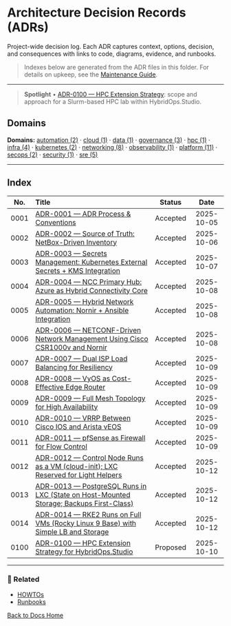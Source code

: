 # Architecture Decision Records (ADRs)

Project-wide decision log. Each ADR captures context, options, decision, and consequences with links to code, diagrams, evidence, and runbooks.

> Indexes below are generated from the ADR files in this folder. For details on upkeep, see the [Maintenance Guide](../maintenance.md#adr-index-generation).

---

> **Spotlight**
> • [ADR-0100 — HPC Extension Strategy](./ADR-0100-HPC-Extension-Strategy-for-HybridOps-Studio.md): scope and approach for a Slurm-based HPC lab within HybridOps.Studio.

## Domains

<!-- ADR:DOMAINS START -->
**Domains:** [automation (2)](./by-domain/automation.md) · [cloud (1)](./by-domain/cloud.md) · [data (1)](./by-domain/data.md) · [governance (3)](./by-domain/governance.md) · [hpc (1)](./by-domain/hpc.md) · [infra (4)](./by-domain/infra.md) · [kubernetes (2)](./by-domain/kubernetes.md) · [networking (8)](./by-domain/networking.md) · [observability (1)](./by-domain/observability.md) · [platform (11)](./by-domain/platform.md) · [secops (2)](./by-domain/secops.md) · [security (1)](./by-domain/security.md) · [sre (5)](./by-domain/sre.md)
<!-- ADR:DOMAINS END -->

---

## Index

<!-- ADR:INDEX START -->
| No. | Title | Status | Date |
|:---:|:------|:------:|:----:|
| 0001 | [ADR-0001 — ADR Process & Conventions](./ADR-0001_adr-process-and-conventions.md) | Accepted | 2025-10-05 |
| 0002 | [ADR-0002 — Source of Truth: NetBox-Driven Inventory](./ADR-0002_source-of-truth_netbox-driven-inventory.md) | Accepted | 2025-10-06 |
| 0003 | [ADR-0003 — Secrets Management: Kubernetes External Secrets + KMS Integration](./ADR-0003_secrets-management_k8s-external-secrets-kms.md) | Accepted | 2025-10-07 |
| 0004 | [ADR-0004 — NCC Primary Hub: Azure as Hybrid Connectivity Core](./ADR-0004_ncc-primary-hub_azure-spoke.md) | Accepted | 2025-10-08 |
| 0005 | [ADR-0005 — Hybrid Network Automation: Nornir + Ansible Integration](./ADR-0005-Nornir-Ansible-Hybrid.md) | Accepted | 2025-10-08 |
| 0006 | [ADR-0006 — NETCONF-Driven Network Management Using Cisco CSR1000v and Nornir](./ADR-0006-NETCONF-Nornir-CSR1000v.md) | Accepted | 2025-10-08 |
| 0007 | [ADR-0007 — Dual ISP Load Balancing for Resiliency](./ADR-0007-Dual_ISP_Load_Balancing_for_Resiliency.md) | Accepted | 2025-10-09 |
| 0008 | [ADR-0008 — VyOS as Cost-Effective Edge Router](./ADR-0008-VyOS_as_Cost-Effective_Edge_Router.md) | Accepted | 2025-10-09 |
| 0009 | [ADR-0009 — Full Mesh Topology for High Availability](./ADR-0009-Full_Mesh_Topology_for_High_Availability.md) | Accepted | 2025-10-09 |
| 0010 | [ADR-0010 — VRRP Between Cisco IOS and Arista vEOS](./ADR-0010-VRRP_Between_Cisco_IOS_and_Arista_vEOS.md) | Accepted | 2025-10-09 |
| 0011 | [ADR-0011 — pfSense as Firewall for Flow Control](./ADR-0011-pfSense_as_Firewall_for_Flow_Control.md) | Accepted | 2025-10-09 |
| 0012 | [ADR-0012 — Control Node Runs as a VM (cloud-init); LXC Reserved for Light Helpers](./ADR-0012_control-node-as-vm.md) | Accepted | 2025-10-12 |
| 0013 | [ADR-0013 — PostgreSQL Runs in LXC (State on Host-Mounted Storage; Backups First-Class)](./ADR-0013_postgresql-as-lxc.md) | Accepted | 2025-10-12 |
| 0014 | [ADR-0014 — RKE2 Runs on Full VMs (Rocky Linux 9 Base) with Simple LB and Storage](./ADR-0014_rke2-on-full-vms.md) | Accepted | 2025-10-12 |
| 0100 | [ADR-0100 — HPC Extension Strategy for HybridOps.Studio](./ADR-0100-HPC-Extension-Strategy-for-HybridOps-Studio.md) | Proposed | 2025-10-10 |
<!-- ADR:INDEX END -->

---

### 📂 Related
- [HOWTOs](../howto/README.md)
- [Runbooks](../runbooks/README.md)

[Back to Docs Home](../README.md)
